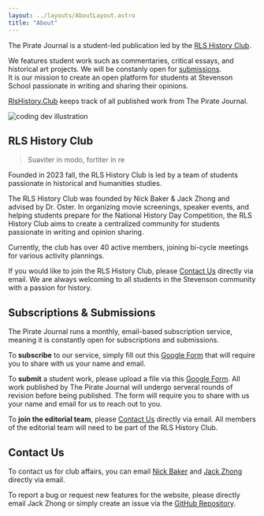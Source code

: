 ```yaml
---
layout: ../layouts/AboutLayout.astro
title: "About"
---
```


The Pirate Journal is a student-led publication led by the [RLS History Club](#rls-history-club).

We features student work such as commentaries, critical essays, and historical art projects. We will be constanly open for [submissions](#subscriptions--submissions). </br>
It is our mission to create an open platform for students at Stevenson School passionate in writing and sharing their opinions.

[RlsHistory.Club](/) keeps track of all published work from The Pirate Journal.

<div>
  <img src="/assets/dev.svg" class="sm:w-1/2 mx-auto" alt="coding dev illustration">
</div>

## RLS History Club

> Suaviter in modo, fortiter in re

Founded in 2023 fall, the RLS History Club is led by a team of students passionate in historical and humanities studies.

The RLS History Club was founded by Nick Baker & Jack Zhong and advised by Dr. Oster. In organizing movie screenings, speaker events, and helping students prepare for the National History Day Competition, the RLS History Club aims to create a centralized community for students passionate in writing and opinion sharing.

Currently, the club has over 40 active members, joining bi-cycle meetings for various activity plannings.

If you would like to join the RLS History Club, please [Contact Us](#contact-us) directly via email. We are always welcoming to all students in the Stevenson community with a passion for history.

## Subscriptions & Submissions

The Pirate Journal runs a monthly, email-based subscription service, meaning it is constantly open for subscriptions and submissions.

To **subscribe** to our service, simply fill out this [Google Form](/) that will require you to share with us your name and email.

To **submit** a student work, please upload a file via this [Google Form](/). All work published by The Pirate Journal will undergo serveral rounds of revision before being published. The form will require you to share with us your name and email for us to reach out to you.

To **join the editorial team**, please [Contact Us](#contact-us) directly via email. All members of the editorial team will need to be part of the RLS History Club.

## Contact Us

To contact us for club affairs, you can email
[Nick Baker](mailto:jzhong26@stevensonschool.org,nbaker26@stevensonschool.org?subject=Inquiry%20about%20The%20Pirate%20Journal)
and
[Jack Zhong](mailto:jzhong26@stevensonschool.org,nbaker26@stevensonschool.org?subject=Inquiry%20about%20The%20Pirate%20Journal)
directly via email.

To report a bug or request new features for the website, please directly email Jack Zhong or simply
create an issue
via the [GitHub Repository](https://github.com/jzhong0821/History-Club).
